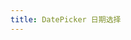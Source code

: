 ```yaml
---
title: DatePicker 日期选择
---
```


<demo-box showCode>
  <DatePickerDemo />
  <template #code>

@[code](/src/components/Calendar/Calendar.demo.vue)

  </template>
</demo-box>

<script setup>
  import DatePickerDemo from '@/components/Calendar/Calendar.demo.vue'
</script>
